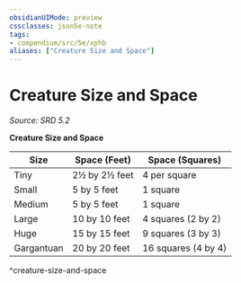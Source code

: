 ```yaml
---
obsidianUIMode: preview
cssclasses: json5e-note
tags:
- compendium/src/5e/xphb
aliases: ["Creature Size and Space"]
---
```

# Creature Size and Space
*Source: SRD 5.2* 

**Creature Size and Space**

| Size | Space (Feet) | Space (Squares) |
|------|--------------|-----------------|
| Tiny | 2½ by 2½ feet | 4 per square |
| Small | 5 by 5 feet | 1 square |
| Medium | 5 by 5 feet | 1 square |
| Large | 10 by 10 feet | 4 squares (2 by 2) |
| Huge | 15 by 15 feet | 9 squares (3 by 3) |
| Gargantuan | 20 by 20 feet | 16 squares (4 by 4) |
^creature-size-and-space